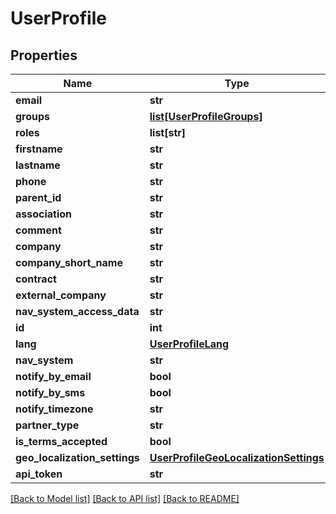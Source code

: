 # UserProfile

## Properties
Name | Type | Description | Notes
------------ | ------------- | ------------- | -------------
**email** | **str** |  | [optional] 
**groups** | [**list[UserProfileGroups]**](UserProfileGroups.md) |  | [optional] 
**roles** | **list[str]** |  | [optional] 
**firstname** | **str** |  | [optional] 
**lastname** | **str** |  | [optional] 
**phone** | **str** |  | [optional] 
**parent_id** | **str** |  | [optional] 
**association** | **str** |  | [optional] 
**comment** | **str** |  | [optional] 
**company** | **str** |  | [optional] 
**company_short_name** | **str** |  | [optional] 
**contract** | **str** |  | [optional] 
**external_company** | **str** |  | [optional] 
**nav_system_access_data** | **str** |  | [optional] 
**id** | **int** |  | [optional] 
**lang** | [**UserProfileLang**](UserProfileLang.md) |  | [optional] 
**nav_system** | **str** |  | [optional] 
**notify_by_email** | **bool** |  | [optional] 
**notify_by_sms** | **bool** |  | [optional] 
**notify_timezone** | **str** |  | [optional] 
**partner_type** | **str** |  | [optional] 
**is_terms_accepted** | **bool** |  | [optional] 
**geo_localization_settings** | [**UserProfileGeoLocalizationSettings**](UserProfileGeoLocalizationSettings.md) |  | [optional] 
**api_token** | **str** |  | [optional] 

[[Back to Model list]](../README.md#documentation-for-models) [[Back to API list]](../README.md#documentation-for-api-endpoints) [[Back to README]](../README.md)

